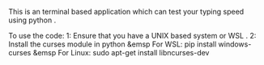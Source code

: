 This is an terminal based application which can test your typing speed using python .

To use the code:
1: Ensure that you have a UNIX based system or WSL .
2: Install the curses module in python 
&emsp For WSL: pip install windows-curses
&emsp For Linux: sudo apt-get install libncurses-dev
